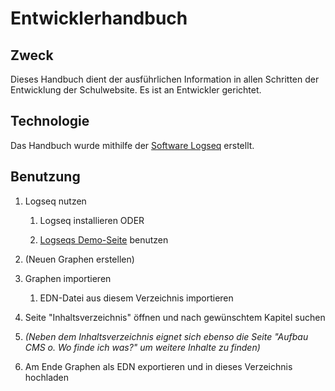 # Entwicklerhandbuch

## Zweck

Dieses Handbuch dient der ausführlichen Information in allen Schritten der Entwicklung der Schulwebsite. Es ist an Entwickler gerichtet.

## Technologie

Das Handbuch wurde mithilfe der [Software Logseq](https://logseq.com) erstellt.

## Benutzung

1. Logseq nutzen

    1. Logseq installieren ODER

    2. [Logseqs Demo-Seite](https://demo.logseq.com) benutzen

2. (Neuen Graphen erstellen)

3. Graphen importieren

    1. EDN-Datei aus diesem Verzeichnis importieren

4. Seite "Inhaltsverzeichnis" öffnen und nach gewünschtem Kapitel suchen

5. *(Neben dem Inhaltsverzeichnis eignet sich ebenso die Seite "Aufbau CMS o. Wo finde ich was?" um weitere Inhalte zu finden)*

6. Am Ende Graphen als EDN exportieren und in dieses Verzeichnis hochladen